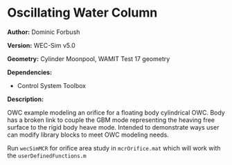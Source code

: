# Oscillating Water Column

**Author:** Dominic Forbush

**Version:** WEC-Sim v5.0

**Geometry:** Cylinder Moonpool, WAMIT Test 17 geometry

**Dependencies:** 

* Control System Toolbox

**Description:**

OWC example modeling an orifice for a floating body cylindrical OWC. Body has a broken link to couple the GBM mode representing the heaving free surface to the rigid body heave mode. Intended to demonstrate ways user can modify library blocks to meet OWC modeling needs.

Run `wecSimMCR` for orifice area study in `mcrOrifice.mat` which will work with the `userDefinedFunctions.m`
